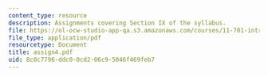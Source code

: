 ```yaml
---
content_type: resource
description: Assignments covering Section IX of the syllabus.
file: https://ol-ocw-studio-app-qa.s3.amazonaws.com/courses/11-701-introduction-to-planning-institutional-processes-in-developing-countries-fall-2003/8c0c7796ddc00cd206c95046f469feb7_assign4.pdf
file_type: application/pdf
resourcetype: Document
title: assign4.pdf
uid: 8c0c7796-ddc0-0cd2-06c9-5046f469feb7
---
```

